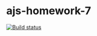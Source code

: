 # ajs-homework-7

[![Build status](https://ci.appveyor.com/api/projects/status/u19lg3veqtim7o25?svg=true)](https://ci.appveyor.com/project/kote-nikolaus/ajs-homework-7)
